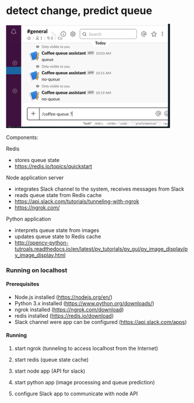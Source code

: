 # detect change, predict queue

<img src="https://github.com/tzpr/queue-detector/blob/master/Screenshot.png" alt="Image of Coffee Assistant" width="450">


Components:

Redis
 - stores queue state 
 - https://redis.io/topics/quickstart

Node application server
 - integrates Slack channel to the system, receives messages from Slack
 - reads queue state from Redis cache
 - https://api.slack.com/tutorials/tunneling-with-ngrok
 - https://ngrok.com/
 
Python application
 - interprets queue state from images
 - updates queue state to Redis cache
 - http://opencv-python-tutroals.readthedocs.io/en/latest/py_tutorials/py_gui/py_image_display/py_image_display.html
 
 
 
### Running on localhost
#### Prerequisites
- Node.js installed (https://nodejs.org/en/)
- Python 3.x installed (https://www.python.org/downloads/)
- ngrok installed (https://ngrok.com/download)
- redis installed (https://redis.io/download)
- Slack channel were app can be configured (https://api.slack.com/apps)

#### Running
1. start ngrok (tunneling to access localhost from the Internet)

2. start redis (queue state cache)

3. start node app (API for slack)

4. start python app (image processing and queue prediction)

5. configure Slack app to communicate with node API 



 




